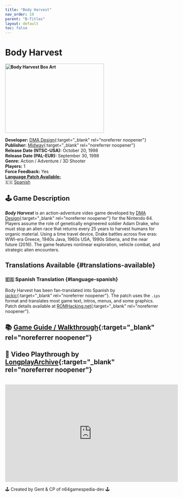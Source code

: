 ```yaml
---
title: "Body Harvest"
nav_order: 19
parent: "B-Titles"
layout: default
toc: false
---
```


# Body Harvest
<b>
<img src="https://upload.wikimedia.org/wikipedia/en/thumb/a/a3/Body_Harvest.jpg/330px-Body_Harvest.jpg" alt="Body Harvest Box Art" style="object-fit:cover;width:320px;height:224px"/>
</b>

**Developer:** [DMA Design](https://en.wikipedia.org/wiki/DMA_Design){:target="_blank" rel="noreferrer noopener"}  
**Publisher:** [Midway](https://en.wikipedia.org/wiki/Midway_Games){:target="_blank" rel="noreferrer noopener"}  
**Release Date (NTSC-USA):** October 20, 1998  
**Release Date (PAL-EUR):** September 30, 1998  
**Genre:** Action / Adventure / 3D Shooter  
**Players:** 1  
**Force Feedback:** Yes  
[**Language Patch Available:**](#translations-available)<br>
🇪🇸 [Spanish](#language-spanish)

## 🕹️ Game Description
<em><strong>Body Harvest</strong></em> is an action-adventure video game developed by [DMA Design](https://en.wikipedia.org/wiki/DMA_Design){:target="_blank" rel="noreferrer noopener"} for the Nintendo 64. Players assume the role of genetically engineered soldier Adam Drake, who must stop an alien race that returns every 25 years to harvest humans for organic material. Using a time travel device, Drake battles across five eras: WWI-era Greece, 1940s Java, 1960s USA, 1990s Siberia, and the near future (2016). The game features nonlinear exploration, vehicle combat, and strategic alien encounters.

## Translations Available {#translations-available}  
### 🇪🇸 Spanish Translation {#language-spanish}  
Body Harvest has been fan-translated into Spanish by [jackic](https://www.romhacking.net/community/3960/){:target="_blank" rel="noreferrer noopener"}. The patch uses the `.ips` format and translates most game text, intros, menus, and some graphics. Patch details available at [ROMHacking.net](https://www.romhacking.net/translations/4976/){:target="_blank" rel="noreferrer noopener"}.

## 📚 [Game Guide / Walkthrough](https://gamefaqs.gamespot.com/n64/196796-body-harvest/faqs/3157){:target="_blank" rel="noreferrer noopener"}

## 🎥 Video Playthrough by [LongplayArchive](https://www.youtube.com/channel/UCM8XzXipyTsylZ_WsGKmdKQ){:target="_blank" rel="noreferrer noopener"}  
<br />
<iframe width="560" height="315" src="https://www.youtube.com/embed/rkw4Jpr0lDw" title="Body Harvest – Full Playthrough by LongplayArchive" frameborder="0" allowfullscreen></iframe>

🕹️ Created by Gent & CP of n64gamespedia-dev 🕹️

<!-- Vault Format: n64gamespedia-dev -->
<!-- Protocol Source: _vault-specs/format-protocol.md -->
